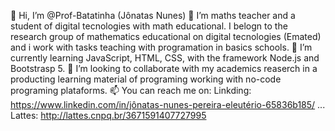 👋 Hi, I’m @Prof-Batatinha (Jônatas Nunes)
👀 I’m maths teacher and a student of digital tecnologies with math educational. I belogn to the research group of mathematics educational on digital tecnologies (Emated) and i work with tasks teaching with programation in basics schools.
🌱 I’m currently learning JavaScript, HTML, CSS, with the framework Node.js and Bootstrasp 5.
💞️ I’m looking to collaborate with my academics reaserch in a producting learning material of programing working with no-code programing plataforms.
📫 You can reach me on: Linkding: https://www.linkedin.com/in/jônatas-nunes-pereira-eleutério-65836b185/ ... Lattes: http://lattes.cnpq.br/3671591407727995
